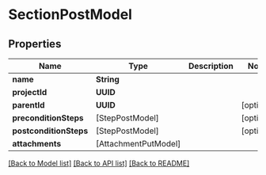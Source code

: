 # SectionPostModel

## Properties
Name | Type | Description | Notes
------------ | ------------- | ------------- | -------------
**name** | **String** |  | 
**projectId** | **UUID** |  | 
**parentId** | **UUID** |  | [optional] 
**preconditionSteps** | [StepPostModel] |  | [optional] 
**postconditionSteps** | [StepPostModel] |  | [optional] 
**attachments** | [AttachmentPutModel] |  | 

[[Back to Model list]](../README.md#documentation-for-models) [[Back to API list]](../README.md#documentation-for-api-endpoints) [[Back to README]](../README.md)


